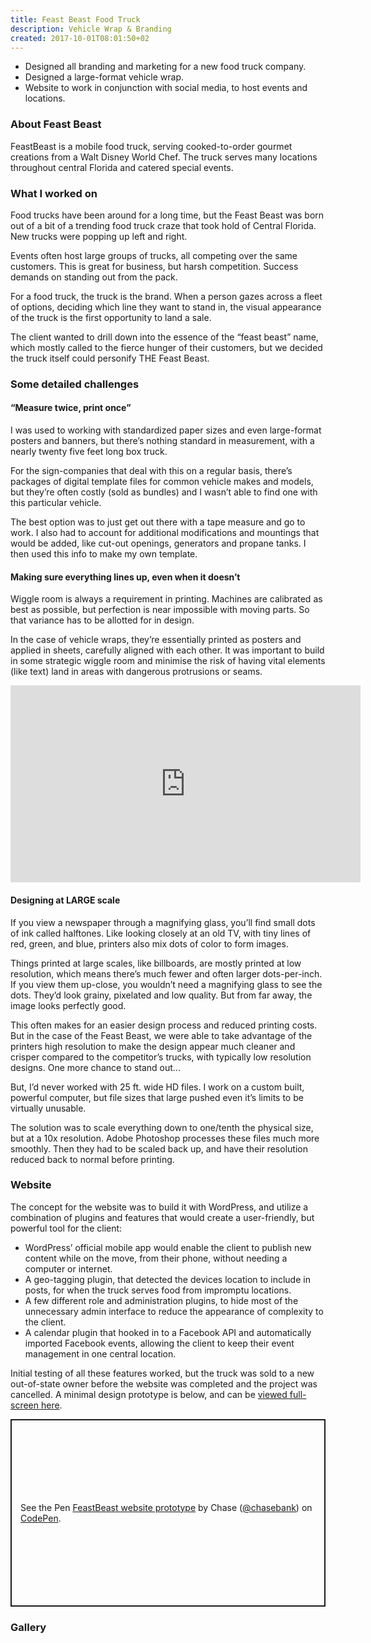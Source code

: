 ```yaml
---
title: Feast Beast Food Truck
description: Vehicle Wrap & Branding
created: 2017-10-01T08:01:50+02
---
```


<ul class="project-highlights">
  <li><span>Designed all branding and marketing for a new food truck company.</span></li>
  <li><span>Designed a large-format vehicle wrap.</span></li>
  <li><span>Website to work in conjunction with social media, to host events and locations.</span></li>
</ul>

### About Feast Beast

FeastBeast is a mobile food truck, serving cooked-to-order gourmet creations from a Walt Disney World Chef. The truck serves many locations throughout central Florida and catered special events.

### What I worked on

Food trucks have been around for a long time, but the Feast Beast was born out of a bit of a trending food truck craze that took hold of Central Florida. New trucks were popping up left and right.

Events often host large groups of trucks, all competing over the same customers. This is great for business, but harsh competition. Success demands on standing out from the pack.

For a food truck, the truck is the brand. When a person gazes across a fleet of options, deciding which line they want to stand in, the visual appearance of the truck is the first opportunity to land a sale.

The client wanted to drill down into the essence of the “feast beast” name,  which mostly called to the fierce hunger of their customers, but we decided the truck itself could personify THE Feast Beast.

<photoswipe-gallery singleImage="true">
  <photoswipe-image
    imageURL="projects/feastbeast/feastbeast--ref.jpg"
    :classes="'large'"
    :caption="'The FeastBeast Food Truck in action'" />
</photoswipe-gallery>

### Some detailed challenges

#### “Measure twice, print once”

I was used to working with standardized paper sizes and even large-format posters and banners, but there’s nothing standard in measurement, with a nearly twenty five feet long box truck.

For the sign-companies that deal with this on a regular basis, there’s packages of digital template files for common vehicle makes and models, but they’re often costly (sold as bundles) and I wasn’t able to find one with this particular vehicle.

The best option was to just get out there with a tape measure and go to work. I also had to account for additional modifications and mountings that would be added, like cut-out openings, generators and propane tanks. I then used this info to make my own template.

<photoswipe-gallery gallery="true">
  <photoswipe-image
    imageURL="projects/feastbeast/feastbeast--measurements.jpg"
    :classes="''"
    :caption="'Some of the reference photos with measurement notes'" />
    <photoswipe-image
    imageURL="projects/feastbeast/feastbeast--profile-templates.jpg"
    :classes="''"
    :caption="'Template created based on measurements'" />
</photoswipe-gallery>

#### Making sure everything lines up, even when it doesn’t

Wiggle room is always a requirement in printing. Machines are calibrated as best as possible, but perfection is near impossible with moving parts. So that variance has to be allotted for in design.

In the case of vehicle wraps, they’re essentially printed as posters and applied in sheets, carefully aligned with each other. It was important to build in some strategic wiggle room and minimise the risk of having vital elements (like text) land in areas with dangerous protrusions or seams.

<photoswipe-gallery singleImage="true">
  <div class="grid-item large">
    <iframe width="560" height="315" src="https://www.youtube.com/embed/lG0juIfuY_I" frameborder="0" allow="accelerometer; autoplay; encrypted-media; gyroscope; picture-in-picture" allowfullscreen></iframe>
  </div>
</photoswipe-gallery>

#### Designing at LARGE scale

If you view a newspaper through a magnifying glass, you’ll find small dots of ink called halftones. Like looking closely at an old TV, with tiny lines of red, green, and blue, printers also mix dots of color to form images.

Things printed at large scales, like billboards, are mostly printed at low resolution, which means there’s much fewer and often larger dots-per-inch. If you view them up-close, you wouldn’t need a magnifying glass to see the dots. They’d look grainy, pixelated and low quality. But from far away, the image looks perfectly good.

This often makes for an easier design process and reduced printing costs. But in the case of the Feast Beast, we were able to take advantage of the printers high resolution to make the design appear much cleaner and crisper compared to the competitor’s trucks, with typically low resolution designs. One more chance to stand out...

But, I’d never worked with 25 ft. wide HD  files. I work on a custom built, powerful computer, but file sizes that large pushed even it’s limits to be virtually unusable.

The solution was to scale everything down to one/tenth the physical size, but at a 10x resolution. Adobe Photoshop processes these files much more smoothly. Then they had to be scaled back up, and have their resolution reduced back to normal before printing.

### Website

The concept for the website was to build it with WordPress, and utilize a combination of plugins and features that would create a user-friendly, but powerful tool for the client:

 * WordPress’ official mobile app would enable the client to publish new content while on the move, from their phone, without needing a computer or internet.
 * A geo-tagging plugin, that detected the devices location to include in posts, for when the truck serves food from impromptu locations.
 * A few different role and administration plugins, to hide most of the unnecessary admin interface to reduce the appearance of complexity to the client.
 * A calendar plugin that hooked in to a Facebook API and automatically imported Facebook events, allowing the client to keep their event management in one central location.

Initial testing of all these features worked, but the truck was sold to a new out-of-state owner before the website was completed and the project was cancelled. A minimal design prototype is below, and can be [viewed full-screen here](https://s.codepen.io/chasebank/debug/cb8cf80a7fe2208d6ca325e93b584e70).

<p class="codepen full-width" data-height="300" data-theme-id="37749" data-default-tab="result" data-user="chasebank" data-slug-hash="cb8cf80a7fe2208d6ca325e93b584e70" style="height: 300px; box-sizing: border-box; display: flex; align-items: center; justify-content: center; border: 2px solid; margin: 1em 0; padding: 1em;" data-pen-title="FeastBeast website prototype">
  <span>See the Pen <a href="https://codepen.io/chasebank/pen/cb8cf80a7fe2208d6ca325e93b584e70/">
  FeastBeast website prototype</a> by Chase (<a href="https://codepen.io/chasebank">@chasebank</a>)
  on <a href="https://codepen.io">CodePen</a>.</span>
</p>
<script async src="https://static.codepen.io/assets/embed/ei.js"></script>

### Gallery

<photoswipe-gallery gallery="true" fullWidth="true">
  <photoswipe-image
    imageURL="projects/feastbeast/feastbeast--logo.jpg"
    :classes="'long'"
    :caption="'FeastBeast Logo'" />
    <photoswipe-image
    imageURL="projects/feastbeast/feastbeast--perspective.jpg"
    :classes="''"
    :caption="'Final proof of what the truck would look like'" />
    <photoswipe-image
    imageURL="projects/feastbeast/feastbeast--printing.jpg"
    :classes="''"
    :caption="'Printing of the vinyl wrapping'" />
    <photoswipe-image
    imageURL="projects/feastbeast/feastbeast--side.jpg"
    :classes="'medium'"
    :caption="'The side of the truck'" />
    <photoswipe-image
    imageURL="projects/feastbeast/feastbeast--front.jpg"
    :classes="'medium'"
    :caption="'The front of the truck'" />
    <photoswipe-image
    imageURL="projects/feastbeast/feastbeast--front-angle.jpg"
    :classes="'medium'"
    :caption="'The front of the truck at an angle'" />
    <photoswipe-image
    imageURL="projects/feastbeast/feastbeast--back.jpg"
    :classes="''"
    :caption="'The back of the truck'" />
    <photoswipe-image
    imageURL="projects/feastbeast/feastbeast--orlando-weekly.jpg"
    :classes="'tall'"
    :caption="'As featured in the “Orlando Weekly” magazine'" />
    <photoswipe-image
    imageURL="projects/feastbeast/feastbeast--branding.jpg"
    :classes="''"
    :caption="'Some additional branded items; A paper bag for serving food, and a rewards card for repeat customers.'" />
    <photoswipe-image
    imageURL="projects/feastbeast/feastbeast--action-shot.jpg"
    :classes="'medium'"
    :caption="'The FeastBeast Food Truck in action'" />
</photoswipe-gallery>